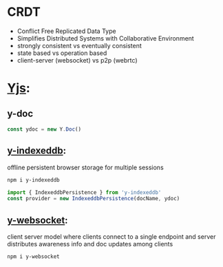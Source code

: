 # CRDT
- Conflict Free Replicated Data Type
- Simplifies Distributed Systems with Collaborative Environment
- strongly consistent vs eventually consistent
- state based vs operation based
- client-server (websocket) vs p2p (webrtc)


# [Yjs](https://github.com/yjs/yjs):

## y-doc

```javascript
const ydoc = new Y.Doc()
```

## [y-indexeddb](https://github.com/yjs/y-indexeddb):
offline persistent browser storage for multiple sessions

```bash
npm i y-indexeddb
```

```javascript
import { IndexeddbPersistence } from 'y-indexeddb'
const provider = new IndexeddbPersistence(docName, ydoc)
```

## [y-websocket](https://github.com/yjs/y-websocket):
client server model where clients connect to a single endpoint and server distributes awareness info and doc updates among clients

```bash
npm i y-websocket
```
